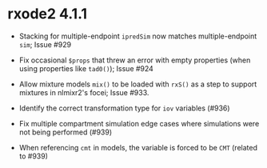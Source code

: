 # rxode2 4.1.1

- Stacking for multiple-endpoint `ipredSim` now matches
  multiple-endpoint `sim`; Issue #929

- Fix occasional `$props` that threw an error with empty properties
  (when using properties like `tad0()`); Issue #924

- Allow mixture models `mix()` to be loaded with `rxS()` as a step to
  support mixtures in nlmixr2's focei; Issue #933.

- Identify the correct transformation type for `iov` variables (#936)

- Fix multiple compartment simulation edge cases where simulations
  were not being performed (#939)

- When referencing `cmt` in models, the variable is forced to be `CMT`
  (related to #939)

